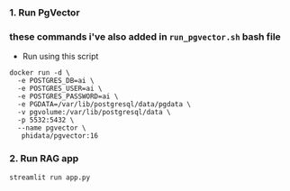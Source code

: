 ### 1. Run PgVector 
### these commands i've also added in `run_pgvector.sh` bash file

- Run using this script

```shell
docker run -d \
  -e POSTGRES_DB=ai \
  -e POSTGRES_USER=ai \
  -e POSTGRES_PASSWORD=ai \
  -e PGDATA=/var/lib/postgresql/data/pgdata \
  -v pgvolume:/var/lib/postgresql/data \
  -p 5532:5432 \
  --name pgvector \
   phidata/pgvector:16
```

### 2. Run RAG app

```shell
streamlit run app.py
```
